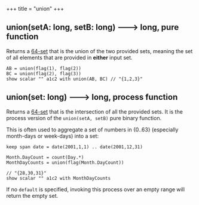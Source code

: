 +++
title = "union"
+++

## union(setA: long, setB: long) 🡒 long, pure function

Returns a [64-set](../../_/64set/) that is the union of the two provided sets, meaning the set of all elements that are provided in **either** input set.

```envision
AB = union(flag(1), flag(2))
BC = union(flag(2), flag(3))
show scalar "" a1c2 with union(AB, BC) // "{1,2,3}"
```

## union(set: long) 🡒 long, process function

Returns a [64-set](../../_/64set/) that is the intersection of all the provided sets. It is the process version of the `union(setA, setB)` pure binary function.

This is often used to aggregate a set of numbers in $\{0..63\}$ (especially month-days or week-days) into a set:

```envision
keep span date = date(2001,1,1) .. date(2001,12,31)

Month.DayCount = count(Day.*)
MonthDayCounts = union(flag(Month.DayCount))

// "{28,30,31}"
show scalar "" a1c2 with MonthDayCounts
```

If no `default` is specified, invoking this process over an empty range will return the empty set.
